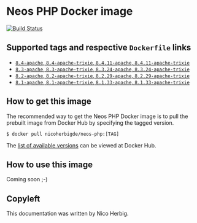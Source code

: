 # Neos PHP Docker image

[![Build Status](https://github.com/nicoherbigio/docker-neos-php/actions/workflows/build-docker-images.yml/badge.svg)](https://github.com/nicoherbigio/docker-neos-php/actions/workflows/build-docker-images.yml)

## Supported tags and respective `Dockerfile` links

 * [`8.4-apache`, `8.4-apache-trixie`, `8.4.11-apache`, `8.4.11-apache-trixie`](https://github.com/nicoherbigio/docker-neos-php/blob/main/8.4/debian/apache/default/Dockerfile)
 * [`8.3-apache`, `8.3-apache-trixie`, `8.3.24-apache`, `8.3.24-apache-trixie`](https://github.com/nicoherbigio/docker-neos-php/blob/main/8.3/debian/apache/default/Dockerfile)
 * [`8.2-apache`, `8.2-apache-trixie`, `8.2.29-apache`, `8.2.29-apache-trixie`](https://github.com/nicoherbigio/docker-neos-php/blob/main/8.2/debian/apache/default/Dockerfile)
 * [`8.1-apache`, `8.1-apache-trixie`, `8.1.33-apache`, `8.1.33-apache-trixie`](https://github.com/nicoherbigio/docker-neos-php/blob/main/8.1/debian/apache/default/Dockerfile)

## How to get this image

The recommended way to get the Neos PHP Docker image is to pull the prebuilt image from Docker Hub by specifying the tagged version.

```console
$ docker pull nicoherbigde/neos-php:[TAG]
```

The [list of available versions](https://hub.docker.com/r/nicoherbigde/neos-php/tags) can be viewed at Docker Hub.

## How to use this image

Coming soon ;-)

## Copyleft

This documentation was written by Nico Herbig.
